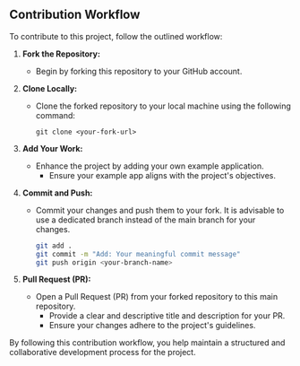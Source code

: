 ## Contribution Workflow

To contribute to this project, follow the outlined workflow:

1. **Fork the Repository:**
   - Begin by forking this repository to your GitHub account.

2. **Clone Locally:**
   - Clone the forked repository to your local machine using the following command:
     ```
     git clone <your-fork-url>
     ```

3. **Add Your Work:**
   - Enhance the project by adding your own example application.
     - Ensure your example app aligns with the project's objectives.

4. **Commit and Push:**
   - Commit your changes and push them to your fork. It is advisable to use a dedicated branch instead of the main branch for your changes.
     ```bash
     git add .
     git commit -m "Add: Your meaningful commit message"
     git push origin <your-branch-name>
     ```

5. **Pull Request (PR):**
   - Open a Pull Request (PR) from your forked repository to this main repository.
     - Provide a clear and descriptive title and description for your PR.
     - Ensure your changes adhere to the project's guidelines.

By following this contribution workflow, you help maintain a structured and collaborative development process for the project.